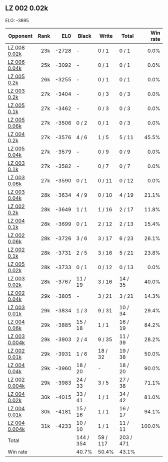 ## LZ 002 0.02k ##

ELO: -3895

Opponent | Rank | ELO | Black | Write | Total | Win rate
---------|-----:|----:|-------|-------|-------|-------:
[LZ 008 0.02k](LZ%20008%200.02k.md) | 23k | -2728 | - | 0 / 1 | 0 / 1 | 0.0%
[LZ 006 0.04k](LZ%20006%200.04k.md) | 25k | -3092 | - | 0 / 1 | 0 / 1 | 0.0%
[LZ 005 0.2k](LZ%20005%200.2k.md) | 26k | -3255 | - | 0 / 1 | 0 / 1 | 0.0%
[LZ 003 0.2k](LZ%20003%200.2k.md) | 27k | -3404 | - | 0 / 3 | 0 / 3 | 0.0%
[LZ 005 0.1k](LZ%20005%200.1k.md) | 27k | -3462 | - | 0 / 3 | 0 / 3 | 0.0%
[LZ 005 0.06k](LZ%20005%200.06k.md) | 27k | -3506 | 0 / 2 | 0 / 1 | 0 / 3 | 0.0%
[LZ 004 0.2k](LZ%20004%200.2k.md) | 27k | -3576 | 4 / 6 | 1 / 5 | 5 / 11 | 45.5%
[LZ 005 0.04k](LZ%20005%200.04k.md) | 27k | -3579 | - | 0 / 9 | 0 / 9 | 0.0%
[LZ 003 0.1k](LZ%20003%200.1k.md) | 27k | -3582 | - | 0 / 7 | 0 / 7 | 0.0%
[LZ 003 0.06k](LZ%20003%200.06k.md) | 27k | -3590 | 0 / 1 | 0 / 11 | 0 / 12 | 0.0%
[LZ 003 0.04k](LZ%20003%200.04k.md) | 28k | -3634 | 4 / 9 | 0 / 10 | 4 / 19 | 21.1%
[LZ 002 0.2k](LZ%20002%200.2k.md) | 28k | -3649 | 1 / 1 | 1 / 16 | 2 / 17 | 11.8%
[LZ 004 0.1k](LZ%20004%200.1k.md) | 28k | -3699 | 0 / 1 | 2 / 12 | 2 / 13 | 15.4%
[LZ 002 0.06k](LZ%20002%200.06k.md) | 28k | -3726 | 3 / 6 | 3 / 17 | 6 / 23 | 26.1%
[LZ 002 0.1k](LZ%20002%200.1k.md) | 28k | -3731 | 2 / 5 | 3 / 16 | 5 / 21 | 23.8%
[LZ 005 0.02k](LZ%20005%200.02k.md) | 28k | -3733 | 0 / 1 | 0 / 12 | 0 / 13 | 0.0%
[LZ 003 0.02k](LZ%20003%200.02k.md) | 28k | -3767 | 11 / 19 | 3 / 16 | 14 / 35 | 40.0%
[LZ 002 0.04k](LZ%20002%200.04k.md) | 29k | -3805 | - | 3 / 21 | 3 / 21 | 14.3%
[LZ 003 0.01k](LZ%20003%200.01k.md) | 29k | -3834 | 1 / 3 | 9 / 31 | 10 / 34 | 29.4%
[LZ 004 0.06k](LZ%20004%200.06k.md) | 29k | -3885 | 15 / 18 | 1 / 1 | 16 / 19 | 84.2%
[LZ 003 0.004k](LZ%20003%200.004k.md) | 29k | -3903 | 2 / 4 | 9 / 35 | 11 / 39 | 28.2%
[LZ 002 0.01k](LZ%20002%200.01k.md) | 29k | -3931 | 1 / 6 | 18 / 32 | 19 / 38 | 50.0%
[LZ 004 0.04k](LZ%20004%200.04k.md) | 29k | -3960 | 18 / 20 | - | 18 / 20 | 90.0%
[LZ 002 0.004k](LZ%20002%200.004k.md) | 29k | -3983 | 24 / 33 | 3 / 5 | 27 / 38 | 71.1%
[LZ 004 0.02k](LZ%20004%200.02k.md) | 30k | -4015 | 33 / 41 | 1 / 1 | 34 / 42 | 81.0%
[LZ 004 0.01k](LZ%20004%200.01k.md) | 30k | -4181 | 15 / 16 | 1 / 1 | 16 / 17 | 94.1%
[LZ 004 0.004k](LZ%20004%200.004k.md) | 31k | -4233 | 10 / 10 | 1 / 1 | 11 / 11 | 100.0%
Total | | | 144 / 354 | 59 / 117 | 203 / 471 | 
Win rate| | | 40.7% | 50.4% | 43.1% | 
